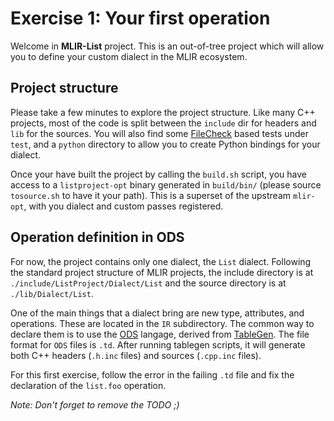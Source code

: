 # Exercise 1: Your first operation

Welcome in **MLIR-List** project. This is an out-of-tree project which will allow you to define your custom dialect in the MLIR ecosystem.

## Project structure

Please take a few minutes to explore the project structure. Like many C++ projects, most of the code is split between the `include` dir for headers and `lib` for the sources. You will also find some [FileCheck](https://mlir.llvm.org/getting_started/TestingGuide/) based tests under `test`, and a `python` directory to allow you to create Python bindings for your dialect.

Once your have built the project by calling the `build.sh` script, you have access to a `listproject-opt` binary generated in `build/bin/` (please source `tosource.sh` to have it your path). This is a superset of the upstream `mlir-opt`, with you dialect and custom passes registered.

## Operation definition in ODS

For now, the project contains only one dialect, the `List` dialect. Following the standard project structure of MLIR projects, the include directory is at `./include/ListProject/Dialect/List` and the source directory is at `./lib/Dialect/List`.

One of the main things that a dialect bring are new type, attributes, and operations. These are located in the `IR` subdirectory. The common way to declare them is to use the [ODS](https://mlir.llvm.org/docs/DefiningDialects/Operations/) langage, derived from [TableGen](https://llvm.org/docs/TableGen/). The file format for `ODS` files is `.td`. After running tablegen scripts, it will generate both C++ headers (`.h.inc` files) and sources (`.cpp.inc` files).

For this first exercise, follow the error in the failing `.td` file and fix the declaration of the `list.foo` operation.

*Note: Don't forget to remove the TODO  ;)*
